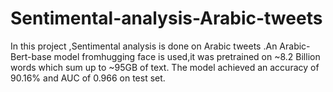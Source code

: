 # Sentimental-analysis-Arabic-tweets

In this project ,Sentimental analysis is done on Arabic tweets .An Arabic-Bert-base model fromhugging face is used,it was pretrained on ~8.2 Billion words which sum up to ~95GB of text. The model achieved an accuracy of 90.16% and AUC of 0.966 on test set.
